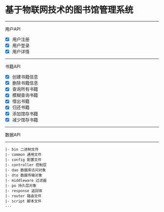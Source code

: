 # 基于物联网技术的图书馆管理系统


---

用户API

- [x] 用户注册
- [x] 用户登录
- [x] 用户详情

---

书籍API

- [x] 创建书籍信息
- [x] 删除书籍信息
- [x] 查询所有书籍
- [x] 模糊查询书籍
- [x] 借出书籍
- [x] 归还书籍
- [x] 添加馆存书籍
- [x] 减少馆存书籍

---

数据API



---

```
|- bin 二进制文件
|- common 通用文件
|- config 配置文件
|- controller 控制层
|- dao 数据库访问对象
|- dto 数据传输对象
|- middleware 过滤器
|- po 持久层对象
|- response 返回体
|- router 路由文件
|- script 脚本文件
...
```